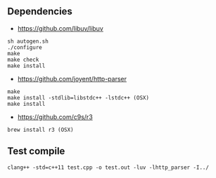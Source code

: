 ## Dependencies

* https://github.com/libuv/libuv

```
sh autogen.sh
./configure
make
make check
make install
```

* https://github.com/joyent/http-parser

```
make
make install -stdlib=libstdc++ -lstdc++ (OSX)
make install
```

* https://github.com/c9s/r3

```
brew install r3 (OSX)
```

## Test compile

```
clang++ -std=c++11 test.cpp -o test.out -luv -lhttp_parser -I../
```
